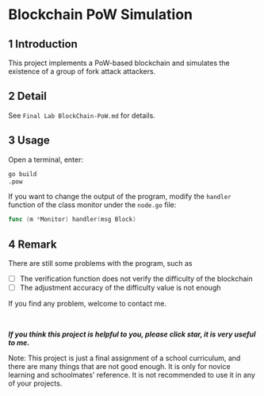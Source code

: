 # Blockchain PoW Simulation

## 1 Introduction

This project implements a PoW-based blockchain and simulates the existence of a group of  fork attack attackers.

## 2 Detail

See `Final Lab BlockChain-PoW.md` for details.

## 3 Usage

Open a terminal, enter:

```bash
go build
.pow
```

If you want to change the output of the program, modify the `handler` function of the class monitor under the `node.go` file:

```go
func (m *Monitor) handler(msg Block)
```

## 4 Remark

There are still some problems with the program, such as

- [ ] The verification function does not verify the difficulty of the blockchain
- [ ] The adjustment accuracy of the difficulty value is not enough

If you find any problem, welcome to contact me.

<br/>

**_If you think this project is helpful to you, please click star, it is very useful to me._**

Note: This project is just a final assignment of a school curriculum, and there are many things that are not good enough. It is only for novice learning and schoolmates' reference. It is not recommended to use it in any of your projects.

